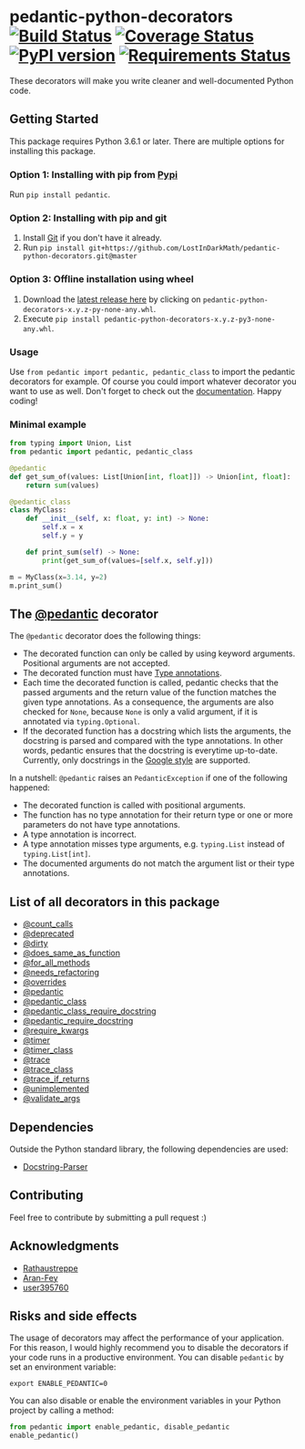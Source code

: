 # pedantic-python-decorators [![Build Status](https://travis-ci.com/LostInDarkMath/pedantic-python-decorators.svg?branch=master)](https://travis-ci.com/LostInDarkMath/pedantic-python-decorators)  [![Coverage Status](https://coveralls.io/repos/github/LostInDarkMath/pedantic-python-decorators/badge.svg?branch=master)](https://coveralls.io/github/LostInDarkMath/pedantic-python-decorators?branch=master) [![PyPI version](https://badge.fury.io/py/pedantic.svg)](https://badge.fury.io/py/pedantic) [![Requirements Status](https://requires.io/github/LostInDarkMath/pedantic-python-decorators/requirements.svg?branch=master)](https://requires.io/github/LostInDarkMath/pedantic-python-decorators/requirements/?branch=master)
These decorators will make you write cleaner and well-documented Python code. 

## Getting Started
This package requires Python 3.6.1 or later. 
There are multiple options for installing this package.

### Option 1: Installing with pip from [Pypi](https://pypi.org/)
Run `pip install pedantic`.

### Option 2: Installing with pip and git
1. Install [Git](https://git-scm.com/downloads) if you don't have it already.
2. Run `pip install git+https://github.com/LostInDarkMath/pedantic-python-decorators.git@master`

### Option 3: Offline installation using wheel
1. Download the [latest release here](https://github.com/LostInDarkMath/PythonHelpers/releases/latest) by clicking on `pedantic-python-decorators-x.y.z-py-none-any.whl`.
2. Execute `pip install pedantic-python-decorators-x.y.z-py3-none-any.whl`.

### Usage
Use `from pedantic import pedantic, pedantic_class` to import the pedantic decorators for example. Of course you could import whatever decorator you want to use as well.
Don't forget to check out the [documentation](https://lostindarkmath.github.io/pedantic-python-decorators/pedantic).
Happy coding!

### Minimal example
```python
from typing import Union, List
from pedantic import pedantic, pedantic_class

@pedantic
def get_sum_of(values: List[Union[int, float]]) -> Union[int, float]:
    return sum(values)

@pedantic_class
class MyClass:
    def __init__(self, x: float, y: int) -> None:
        self.x = x
        self.y = y

    def print_sum(self) -> None:
        print(get_sum_of(values=[self.x, self.y]))

m = MyClass(x=3.14, y=2)
m.print_sum()
```

## The [@pedantic](https://lostindarkmath.github.io/pedantic-python-decorators/pedantic/method_decorators.html#pedantic.method_decorators.pedantic) decorator
The `@pedantic` decorator does the following things:
- The decorated function can only be called by using keyword arguments. Positional arguments are not accepted.
- The decorated function must have [Type annotations](https://docs.python.org/3/library/typing.html).
- Each time the decorated function is called, pedantic checks that the passed arguments and the return value of the function matches the given type annotations. 
As a consequence, the arguments are also checked for `None`, because `None` is only a valid argument, if it is annotated via `typing.Optional`.
- If the decorated function has a docstring which lists the arguments, the docstring is parsed and compared with the type annotations. In other words, pedantic ensures that the docstring is everytime up-to-date.
Currently, only docstrings in the [Google style](https://google.github.io/styleguide/pyguide.html) are supported.

In a nutshell:
`@pedantic` raises an `PedanticException` if one of the following happened:
- The decorated function is called with positional arguments.
- The function has no type annotation for their return type or one or more parameters do not have type annotations.
- A type annotation is incorrect.
- A type annotation misses type arguments, e.g. `typing.List` instead of `typing.List[int]`.
- The documented arguments do not match the argument list or their type annotations.

## List of all decorators in this package
- [@count_calls](https://lostindarkmath.github.io/pedantic-python-decorators/pedantic/method_decorators.html#pedantic.method_decorators.count_calls)
- [@deprecated](https://lostindarkmath.github.io/pedantic-python-decorators/pedantic/method_decorators.html#pedantic.method_decorators.deprecated)
- [@dirty](https://lostindarkmath.github.io/pedantic-python-decorators/pedantic/method_decorators.html#pedantic.method_decorators.dirty)
- [@does_same_as_function](https://lostindarkmath.github.io/pedantic-python-decorators/pedantic/method_decorators.html#pedantic.method_decorators.does_same_as_function)
- [@for_all_methods](https://lostindarkmath.github.io/pedantic-python-decorators/pedantic/class_decorators.html#pedantic.class_decorators.for_all_methods)
- [@needs_refactoring](https://lostindarkmath.github.io/pedantic-python-decorators/pedantic/method_decorators.html#pedantic.method_decorators.needs_refactoring)
- [@overrides](https://lostindarkmath.github.io/pedantic-python-decorators/pedantic/method_decorators.html#pedantic.method_decorators.overrides)
- [@pedantic](https://lostindarkmath.github.io/pedantic-python-decorators/pedantic/method_decorators.html#pedantic.method_decorators.pedantic)
- [@pedantic_class](https://lostindarkmath.github.io/pedantic-python-decorators/pedantic/class_decorators.html#pedantic.class_decorators.pedantic_class)
- [@pedantic_class_require_docstring](https://lostindarkmath.github.io/pedantic-python-decorators/pedantic/class_decorators.html#pedantic.class_decorators.pedantic_class_require_docstring)
- [@pedantic_require_docstring](https://lostindarkmath.github.io/pedantic-python-decorators/pedantic/method_decorators.html#pedantic.method_decorators.pedantic_require_docstring)
- [@require_kwargs](https://lostindarkmath.github.io/pedantic-python-decorators/pedantic/method_decorators.html#pedantic.method_decorators.require_kwargs)
- [@timer](https://lostindarkmath.github.io/pedantic-python-decorators/pedantic/method_decorators.html#pedantic.method_decorators.timer)
- [@timer_class](https://lostindarkmath.github.io/pedantic-python-decorators/pedantic/class_decorators.html#pedantic.class_decorators.timer_class)
- [@trace](https://lostindarkmath.github.io/pedantic-python-decorators/pedantic/method_decorators.html#pedantic.method_decorators.trace)
- [@trace_class](https://lostindarkmath.github.io/pedantic-python-decorators/pedantic/class_decorators.html#pedantic.class_decorators.trace_class)
- [@trace_if_returns](https://lostindarkmath.github.io/pedantic-python-decorators/pedantic/method_decorators.html#pedantic.method_decorators.trace_if_returns)
- [@unimplemented](https://lostindarkmath.github.io/pedantic-python-decorators/pedantic/method_decorators.html#pedantic.method_decorators.unimplemented)
- [@validate_args](https://lostindarkmath.github.io/pedantic-python-decorators/pedantic/method_decorators.html#pedantic.method_decorators.validate_args)

## Dependencies
Outside the Python standard library, the following dependencies are used:
- [Docstring-Parser](https://github.com/rr-/docstring_parser) 

## Contributing
Feel free to contribute by submitting a pull request :)

## Acknowledgments
* [Rathaustreppe](https://github.com/rathaustreppe)
* [Aran-Fey](https://stackoverflow.com/questions/55503673/how-do-i-check-if-a-value-matches-a-type-in-python/55504010#55504010)
* [user395760](https://stackoverflow.com/questions/55503673/how-do-i-check-if-a-value-matches-a-type-in-python/55504010#55504010)

## Risks and side effects
The usage of decorators may affect the performance of your application. 
For this reason, I would highly recommend you to disable the decorators if your code runs in a productive environment.
You can disable `pedantic` by set an environment variable:
```
export ENABLE_PEDANTIC=0
```
You can also disable or enable the environment variables in your Python project by calling a method:
```python
from pedantic import enable_pedantic, disable_pedantic
enable_pedantic()
```
